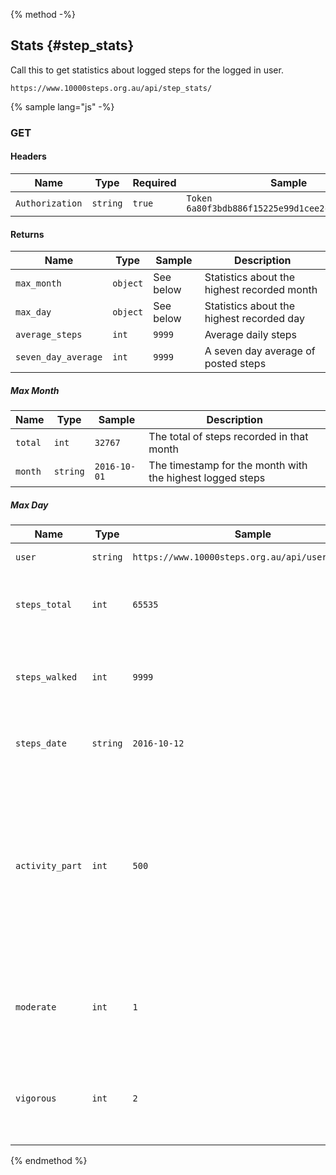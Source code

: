 {% method -%}
## Stats {#step_stats}

Call this to get statistics about logged steps for the logged in user.
```
https://www.10000steps.org.au/api/step_stats/
```

{% sample lang="js" -%}

### GET ###
#### Headers ####
| Name | Type | Required | Sample |
| -- | -- | -- | -- |
| `Authorization` | `string` | `true` | `Token 6a80f3bdb886f15225e99d1cee2c0bce4a6d60d9` |

#### Returns ####
| Name | Type | Sample | Description |
| --   | --   | --     | --          |
| `max_month` | `object` | See below | Statistics about the highest recorded month |
| `max_day`  | `object` | See below | Statistics about the highest recorded day |
| `average_steps` | `int` | `9999` | Average daily steps |
| `seven_day_average` | `int` | `9999` | A seven day average of posted steps |

##### Max Month #####
| Name | Type | Sample | Description |
| --   | --   | --     | --          |
| `total` | `int` | `32767` | The total of steps recorded in that month |
| `month` | `string` | `2016-10-01` | The timestamp for the month with the highest logged steps |

##### Max Day #####
| Name | Type | Sample | Description |
| --   | --   | --     | --          |
| `user` | `string` | `https://www.10000steps.org.au/api/users/346623/` | The user URL |
| `steps_total` | `int` | `65535` | The total steps logged for the highest day |
| `steps_walked` | `int` | `9999` | The number of steps walked for the highest day |
| `steps_date` | `string` | `2016-10-12` | The date of the highest recorded steps |
| `activity_part` | `int` | `500` | The equivalent number of steps based on the moderate and vigorous exercise. Equal to moderate x 100 plus vigorous x 200 |
| `moderate` | `int` | `1` | The number of minutes of moderate exercise performed on the day |
| `vigorous` | `int` | `2` | The number of minutes of vigorous exercise performed on the day |

{% endmethod %}
